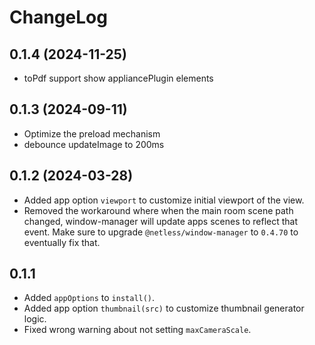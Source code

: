 # ChangeLog

## 0.1.4 (2024-11-25)
- toPdf support show appliancePlugin elements

## 0.1.3 (2024-09-11)
- Optimize the preload mechanism
- debounce updateImage to 200ms

## 0.1.2 (2024-03-28)

- Added app option `viewport` to customize initial viewport of the view.
- Removed the workaround where when the main room scene path changed,
  window-manager will update apps scenes to reflect that event.
  Make sure to upgrade `@netless/window-manager` to `0.4.70` to eventually fix that.

## 0.1.1

- Added `appOptions` to `install()`.
- Added app option `thumbnail(src)` to customize thumbnail generator logic.
- Fixed wrong warning about not setting `maxCameraScale`.
